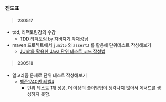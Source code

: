 ### 진도표

> #### 230517
  - tdd, 리팩토링강의 수강
     - [ TDD 리팩토링 by 자바지기 박재성님](https://www.youtube.com/watch?v=bIeqAlmNRrA&ab_channel=%EC%9A%B0%EC%95%84%ED%95%9C%ED%85%8C%ED%81%AC)
  - maven 프로젝트에서 `junit5` 와 `assertJ` 를 활용해 단위테스트 작성해보기
    - [JUnit을 활용한 Java 단위 테스트 코드 작성법](https://mangkyu.tistory.com/144)
> #### 230518
  - 알고리즘 문제로 단위 테스트 작성해보기
    - [백준1740번,레벨4](https://www.acmicpc.net/problem/1740)
      - 단위 테스트 1개 성공, 더 이상의 풀이방법이 생각나지 않아서 메서드를 생성하지 못함.